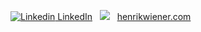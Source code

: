 [![Linkedin](https://i.stack.imgur.com/gVE0j.png) LinkedIn](https://www.linkedin.com/in/henrikwiener/)
&nbsp;
![](https://komarev.com/ghpvc/?username=danwiener&label=PROFILE+VIEWS)
&nbsp;
[henrikwiener.com](https://www.henrikwiener.com/)
